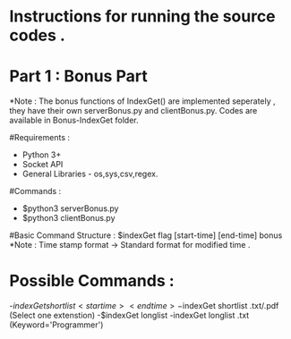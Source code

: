 # Instructions for running the source codes .

# Part 1 : Bonus Part 

*Note : The bonus functions of IndexGet() are implemented seperately , they have their own serverBonus.py and clientBonus.py. 
        Codes are available in Bonus-IndexGet folder.

#Requirements :
 - Python 3+ 
 - Socket API
 - General Libraries - os,sys,csv,regex.
 
#Commands :
* $python3 serverBonus.py
* $python3 clientBonus.py

#Basic Command Structure : 
$indexGet flag [start-time] [end-time] bonus
*Note : Time stamp format -> Standard format for modified time .

# Possible Commands : 
-$indexGet shortlist <startime> <endtime> 
-$indexGet shortlist <starttime> <endtime> .txt/.pdf (Select one extenstion)
-$indexGet longlist
-indexGet longlist .txt (Keyword='Programmer')



